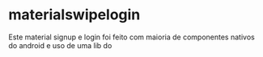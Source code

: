 # materialswipelogin
Este material signup e login foi feito com maioria de componentes nativos do android e uso de uma lib do
